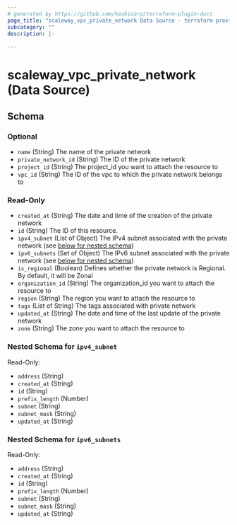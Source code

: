 ```yaml
---
# generated by https://github.com/hashicorp/terraform-plugin-docs
page_title: "scaleway_vpc_private_network Data Source - terraform-provider-scaleway"
subcategory: ""
description: |-
  
---
```


# scaleway_vpc_private_network (Data Source)





<!-- schema generated by tfplugindocs -->
## Schema

### Optional

- `name` (String) The name of the private network
- `private_network_id` (String) The ID of the private network
- `project_id` (String) The project_id you want to attach the resource to
- `vpc_id` (String) The ID of the vpc to which the private network belongs to

### Read-Only

- `created_at` (String) The date and time of the creation of the private network
- `id` (String) The ID of this resource.
- `ipv4_subnet` (List of Object) The IPv4 subnet associated with the private network (see [below for nested schema](#nestedatt--ipv4_subnet))
- `ipv6_subnets` (Set of Object) The IPv6 subnet associated with the private network (see [below for nested schema](#nestedatt--ipv6_subnets))
- `is_regional` (Boolean) Defines whether the private network is Regional. By default, it will be Zonal
- `organization_id` (String) The organization_id you want to attach the resource to
- `region` (String) The region you want to attach the resource to
- `tags` (List of String) The tags associated with private network
- `updated_at` (String) The date and time of the last update of the private network
- `zone` (String) The zone you want to attach the resource to

<a id="nestedatt--ipv4_subnet"></a>
### Nested Schema for `ipv4_subnet`

Read-Only:

- `address` (String)
- `created_at` (String)
- `id` (String)
- `prefix_length` (Number)
- `subnet` (String)
- `subnet_mask` (String)
- `updated_at` (String)


<a id="nestedatt--ipv6_subnets"></a>
### Nested Schema for `ipv6_subnets`

Read-Only:

- `address` (String)
- `created_at` (String)
- `id` (String)
- `prefix_length` (Number)
- `subnet` (String)
- `subnet_mask` (String)
- `updated_at` (String)
